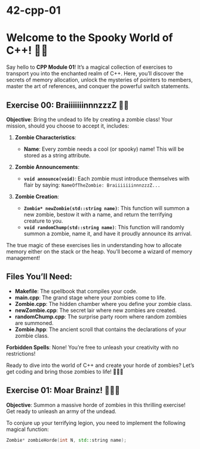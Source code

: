 # 42-cpp-01
# Welcome to the Spooky World of C++! 🎃👻

Say hello to **CPP Module 01**! It’s a magical collection of exercises to transport you into the enchanted realm of C++. Here, you’ll discover the secrets of memory allocation, unlock the mysteries of pointers to members, master the art of references, and conquer the powerful switch statements.

## Exercise 00: BraiiiiiiinnnzzzZ 🧟‍♂️

**Objective**: Bring the undead to life by creating a zombie class! Your mission, should you choose to accept it, includes:

1. **Zombie Characteristics**:
   - **Name**: Every zombie needs a cool (or spooky) name! This will be stored as a string attribute.

2. **Zombie Announcements**:
   - **`void announce(void)`**: Each zombie must introduce themselves with flair by saying: `NameOfTheZombie: BraiiiiiiinnnzzzZ...`

3. **Zombie Creation**:
   - **`Zombie* newZombie(std::string name)`**: This function will summon a new zombie, bestow it with a name, and return the terrifying creature to you.
   - **`void randomChump(std::string name)`**: This function will randomly summon a zombie, name it, and have it proudly announce its arrival.

The true magic of these exercises lies in understanding how to allocate memory either on the stack or the heap. You'll become a wizard of memory management!

## Files You’ll Need:
- **Makefile**: The spellbook that compiles your code.
- **main.cpp**: The grand stage where your zombies come to life.
- **Zombie.cpp**: The hidden chamber where you define your zombie class.
- **newZombie.cpp**: The secret lair where new zombies are created.
- **randomChump.cpp**: The surprise party room where random zombies are summoned.
- **Zombie.hpp**: The ancient scroll that contains the declarations of your zombie class.

**Forbidden Spells**: None! You’re free to unleash your creativity with no restrictions!

Ready to dive into the world of C++ and create your horde of zombies? Let’s get coding and bring those zombies to life! 🧟‍♀️👻


## Exercise 01: Moar Brainz! 🧟‍♂️🧠

**Objective**: Summon a massive horde of zombies in this thrilling exercise! Get ready to unleash an army of the undead.

To conjure up your terrifying legion, you need to implement the following magical function:

```cpp
Zombie* zombieHorde(int N, std::string name);



